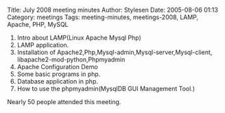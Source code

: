 Title: July 2008 meeting minutes
Author: Stylesen
Date: 2005-08-06 01:13
Category: meetings
Tags: meeting-minutes, meetings-2008, LAMP, Apache, PHP, MySQL


1. Intro about LAMP(Linux Apache Mysql Php)
2. LAMP application.
3. Installation of Apache2,Php,Mysql-admin,Mysql-server,Mysql-client,
libapache2-mod-python,Phpmyadmin
4. Apache Configuration Demo
5. Some basic programs in php.
6. Database application in php.
7. How to use the phpmyadmin(MysqlDB GUI Management Tool.)

Nearly 50 people attended this meeting.

